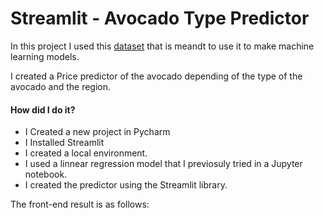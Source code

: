 # Streamlit - Avocado Type Predictor

In this project I used this [dataset](https://www.kaggle.com/datasets/neuromusic/avocado-prices) that is meandt to use it to make machine learning models. 

I created a Price predictor of the avocado depending of the type of the avocado and the region. 
#### How did I do it?
- I Created a new project in Pycharm
- I Installed Streamlit
- I created a local environment.
- I used a linnear regression model that I previosuly tried in a Jupyter notebook. 
- I created the predictor using the Streamlit library.

The front-end result is as follows: